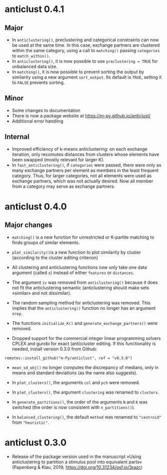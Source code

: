 # anticlust 0.4.1

## Major

- In `anticlustering()`, preclustering and categorical constraints can now be used 
at the same time. In this case, exchange partners are clustered
within the same category, using a call to `matching()` passing `categories` to 
`match_within()`.
- In `anticlustering()`, it is now possible to use `preclustering = TRUE` for
unbalanced data size.
- In `matching()`, it is now possible to prevent sorting the output by similarity
using a new argument `sort_output`. Its default is `TRUE`, setting it to `FALSE` 
prevents sorting.

## Minor 

- Some changes to documentation
- There is now a package website at https://m-py.github.io/anticlust/
- Additional error handling

## Internal

- Improved efficiency of k-means anticlustering: on each exchange 
iteration, only recomutes distances from clusters whose elements
have been swapped (mostly relevant for larger K).
- In `fast_anticlustering()`, if `categories` were passed, there were only
as many exchange partners per element as members in the least frequent category.
Thus, for larger categories, not all elements were used as exchange partners,
which was not actually desired. Now all member from a category may serve
as exchange partners.

# anticlust 0.4.0

## Major changes

* `matching()` is a new function for unrestricted or K-partite matching 
to finds groups of similar elements.

* `plot_similarity()`is a new function to plot similarity by cluster
(according to the cluster editing criterion)

* All clustering and anticlustering functions now only take one data 
argument (called `x`) instead of either `features` or `distances`.

* The argument `iv` was removed from `anticlustering()` because it 
does not fit the anticlustering semantic (anticlustering should make
sets «similar» and not dissimilar).

* The random sampling method for anticlustering was removed. 
This implies that the `anticlustering()` function no longer has 
an argument `nrep`.

* The functions `initialize_K()` and `generate_exchange_partners()` were
removed.

* Dropped support for the commercial integer linear programming 
solvers CPLEX and gurobi for exact (anti)cluster editing. If this 
functionality is needed, install version 0.3.0 from Github: 

```
remotes::install_github("m-Py/anticlust", ref = "v0.3.0")
```

* `mean_sd_obj()` no longer computes the discrepancy of 
medians, only in means and standard deviations (as the name also 
suggests).

* In `plot_clusters()`, the arguments `col` and `pch` were removed. 

* In `plot_clusters()`, the argument `clustering` was renamed to `clusters`.

* In `generate_partitions()`, the order of the arguments `N` and 
`K` was switched (the order is now consistent with `n_partitions()`).

* In `balanced_clustering()`, the default `method` was renamed to 
`"centroid"` from `"heuristic"`.

# anticlust 0.3.0

* Release of the package version used in the manuscript 
»Using anticlustering to partition a stimulus pool into equivalent parts«
(Papenberg & Klau, 2019; https://doi.org/10.31234/osf.io/3razc)
